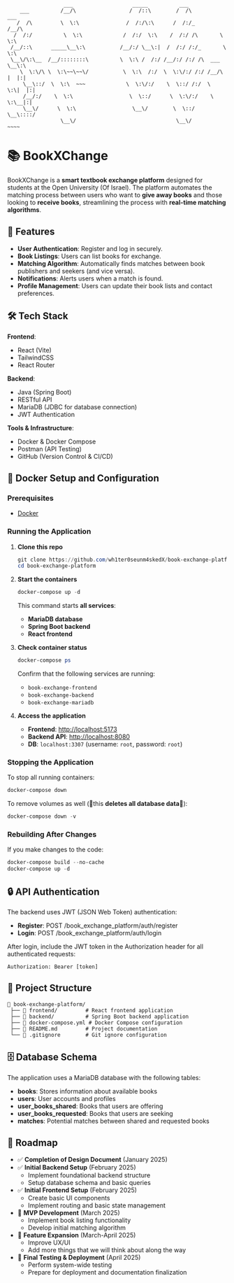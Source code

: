 ```
                  ___                   _____          ___                  
    ___          /__/\                 /  /::\        /  /\          ___    
   /  /\         \  \:\               /  /:/\:\      /  /:/_        /__/\   
  /  /:/          \  \:\             /  /:/  \:\    /  /:/ /\       \  \:\  
 /__/::\      _____\__\:\           /__/:/ \__\:|  /  /:/ /:/_       \  \:\ 
 \__\/\:\__  /__/::::::::\          \  \:\ /  /:/ /__/:/ /:/ /\  ___  \__\:\
    \  \:\/\ \  \:\~~\~~\/           \  \:\  /:/  \  \:\/:/ /:/ /__/\ |  |:|
     \__\::/  \  \:\  ~~~             \  \:\/:/    \  \::/ /:/  \  \:\|  |:|
     /__/:/    \  \:\                  \  \::/      \  \:\/:/    \  \:\__|:|
     \__\/      \  \:\                  \__\/        \  \::/      \__\::::/ 
                 \__\/                                \__\/           ~~~~
```

# 📚 BookXChange

BookXChange is a **smart textbook exchange platform** designed for students at the Open University (Of Israel). The platform automates the matching process between users who want to **give away books** and those looking to **receive books**, streamlining the process with **real-time matching algorithms**.

## 🚀 Features
- **User Authentication**: Register and log in securely.
- **Book Listings**: Users can list books for exchange.
- **Matching Algorithm**: Automatically finds matches between book publishers and seekers (and vice versa).
- **Notifications**: Alerts users when a match is found.
- **Profile Management**: Users can update their book lists and contact preferences.

## 🛠️ Tech Stack
**Frontend**:
- React (Vite)
- TailwindCSS
- React Router

**Backend**:
- Java (Spring Boot)
- RESTful API
- MariaDB (JDBC for database connection)
- JWT Authentication

**Tools & Infrastructure**:
- Docker & Docker Compose
- Postman (API Testing)
- GitHub (Version Control & CI/CD)

## 🐳 Docker Setup and Configuration

### Prerequisites
- [Docker](https://www.docker.com/products/docker-desktop/)

### Running the Application

1. **Clone this repo**
   ```powershell
   git clone https://github.com/wh1ter0seunm4skedX/book-exchange-platform.git
   cd book-exchange-platform
   ```

2. **Start the containers**
   ```powershell
   docker-compose up -d
   ```
   This command starts **all services**:
   - **MariaDB database**
   - **Spring Boot backend**
   - **React frontend**

3. **Check container status**
   ```powershell
   docker-compose ps
   ```
   Confirm that the following services are running:
   - `book-exchange-frontend`
   - `book-exchange-backend`
   - `book-exchange-mariadb`

4. **Access the application**
   - **Frontend**: [http://localhost:5173](http://localhost:5173)  
   - **Backend API**: [http://localhost:8080](http://localhost:8080)  
   - **DB**: `localhost:3307` (username: `root`, password: `root`)

### Stopping the Application

To stop all running containers:
```powershell
docker-compose down
```
To remove volumes as well (🧨this **deletes all database data**🧨):
```powershell
docker-compose down -v
```

### Rebuilding After Changes

If you make changes to the code:
```powershell
docker-compose build --no-cache
docker-compose up -d
```

## 🔒 API Authentication

The backend uses JWT (JSON Web Token) authentication:

- **Register**: POST /book_exchange_platform/auth/register
- **Login**: POST /book_exchange_platform/auth/login

After login, include the JWT token in the Authorization header for all authenticated requests:
```
Authorization: Bearer [token]
```

## 📂 Project Structure
```
📁 book-exchange-platform/
 ├── 📁 frontend/         # React frontend application
 ├── 📁 backend/          # Spring Boot backend application
 ├── 📄 docker-compose.yml # Docker Compose configuration
 ├── 📄 README.md         # Project documentation
 └── 📄 .gitignore        # Git ignore configuration
```

## 🗄️ Database Schema

The application uses a MariaDB database with the following tables:
- **books**: Stores information about available books
- **users**: User accounts and profiles
- **user_books_shared**: Books that users are offering
- **user_books_requested**: Books that users are seeking
- **matches**: Potential matches between shared and requested books


## 📅 Roadmap
- ✅ **Completion of Design Document** (January 2025)
- ✅ **Initial Backend Setup** (February 2025)
  - Implement foundational backend structure
  - Setup database schema and basic queries
- ✅ **Initial Frontend Setup** (February 2025)
  - Create basic UI components
  - Implement routing and basic state management
- 🚀 **MVP Development** (March 2025)
  - Implement book listing functionality
  - Develop initial matching algorithm
- 🔄 **Feature Expansion** (March-April 2025)
  - Improve UX/UI
  - Add more things that we will think about along the way
- 🎯 **Final Testing & Deployment** (April 2025)
  - Perform system-wide testing
  - Prepare for deployment and documentation finalization
